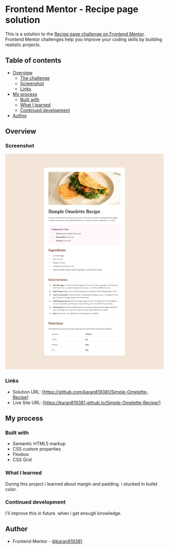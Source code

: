# Frontend Mentor - Recipe page solution

This is a solution to the [Recipe page challenge on Frontend Mentor](https://www.frontendmentor.io/challenges/recipe-page-KiTsR8QQKm). Frontend Mentor challenges help you improve your coding skills by building realistic projects. 

## Table of contents

- [Overview](#overview)
  - [The challenge](#the-challenge)
  - [Screenshot](#screenshot)
  - [Links](#links)
- [My process](#my-process)
  - [Built with](#built-with)
  - [What I learned](#what-i-learned)
  - [Continued development](#continued-development)
- [Author](#author)


## Overview

### Screenshot

![](./design/desktop-design.jpg)

### Links

- Solution URL: [https://github.com/karan819381/Simple-Omelette-Recipe]
- Live Site URL: [https://karan819381.github.io/Simple-Omelette-Recipe/]

## My process

### Built with

- Semantic HTML5 markup
- CSS custom properties
- Flexbox
- CSS Grid

### What I learned

During this project i learned about margin and padding. i stucked in bullet color.

### Continued development

I'll improve this in future. when i get enough knowledge.

## Author

- Frontend Mentor - [@karan819381](https://www.frontendmentor.io/profile/karan819381)